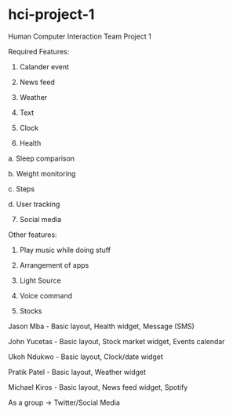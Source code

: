 # hci-project-1
Human Computer Interaction Team Project 1

Required Features: 

1.	Calander event

2.	News feed

3.	 Weather 

4.	Text 

5.	Clock 

6.	Health

a.	Sleep comparison

b.	Weight monitoring 

c.	Steps 

d.	User tracking 

7.	Social media 



Other features:

1.	Play music while doing stuff

2.	Arrangement of apps 

3.	Light Source

4.	Voice command 

5.	Stocks 



Jason Mba - Basic layout, Health widget, Message (SMS)

John Yucetas - Basic layout, Stock market widget, Events calendar

Ukoh Ndukwo - Basic layout, Clock/date widget

Pratik Patel - Basic layout, Weather widget

Michael Kiros - Basic layout, News feed widget, Spotify 



As a group -> Twitter/Social Media 
